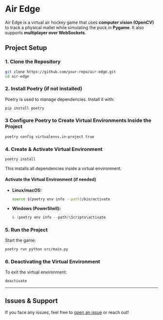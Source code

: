 # Air Edge

Air Edge is a virtual air hockey game that uses **computer vision (OpenCV)** to
track a physical mallet while simulating the puck in **Pygame**. It also supports
**multiplayer over WebSockets**.

## Project Setup

### **1. Clone the Repository**

```sh
git clone https://github.com/your-repo/air-edge.git
cd air-edge
```

### **2. Install Poetry (if not installed)**

Poetry is used to manage dependencies. Install it with:

```sh
pip install poetry
```

### **3 Configure Poetry to Create Virtual Environments Inside the Project**

```sh
poetry config virtualenvs.in-project true
```

### **4. Create & Activate Virtual Environment**

```sh
poetry install
```

This installs all dependencies inside a virtual environment.

#### **Activate the Virtual Environment (if needed)**

- **Linux/macOS:**  

  ```sh
  source $(poetry env info --path)/bin/activate
  ```

- **Windows (PowerShell):**  

  ```powershell
  & (poetry env info --path)\Scripts\activate
  ```

### **5. Run the Project**

Start the game:

```sh
poetry run python src/main.py
```

### **6. Deactivating the Virtual Environment**

To exit the virtual environment:

```sh
deactivate
```

---

## Issues & Support

If you face any issues, feel free to
[open an issue](https://github.com/your-repo/air-edge/issues) or reach out!
